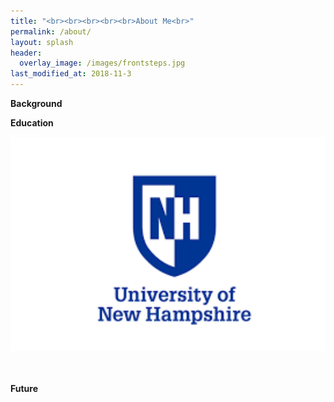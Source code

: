 ```yaml
---
title: "<br><br><br><br><br>About Me<br>"
permalink: /about/
layout: splash
header:
  overlay_image: /images/frontsteps.jpg
last_modified_at: 2018-11-3
---
```


**Background**<br>

**Education**<br>
<center><img src="/images/unhlogo.png" alt="drawing" width="800"/></center><br>

<br>

**Future**<br>

<br>











